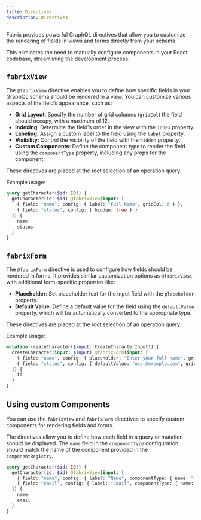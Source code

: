 ```yaml
---
title: Directives
description: Directives
---
```


Fabrix provides powerful GraphQL directives that allow you to customize the rendering of fields in views and forms directly from your schema. 

This eliminates the need to manually configure components in your React codebase, streamlining the development process.

## `fabrixView`

The `@fabrixView` directive enables you to define how specific fields in your GraphQL schema should be rendered in a view. You can customize various aspects of the field’s appearance, such as:

- **Grid Layout**: Specify the number of grid columns (`gridCol`) the field should occupy, with a maximum of 12.
- **Indexing**: Determine the field's order in the view with the `index` property.
- **Labeling**: Assign a custom label to the field using the `label` property.
- **Visibility**: Control the visibility of the field with the `hidden` property.
- **Custom Components**: Define the component type to render the field using the `componentType` property, including any props for the component.

These directives are placed at the root selection of an operation query.

Example usage:

```graphql
query getCharacter($id: ID!) {
  getCharacter(id: $id) @fabrixView(input: [
    { field: "name", config: { label: "Full Name", gridCol: 6 } },
    { field: "status", config: { hidden: true } }
  ]) {
    name
    status
  }
}
```

## `fabrixForm`

The `@fabrixForm` directive is used to configure how fields should be rendered in forms. It provides similar customization options as `@fabrixView`, with additional form-specific properties like:

- **Placeholder**: Set placeholder text for the input field with the `placeholder` property.
- **Default Value**: Define a default value for the field using the `defaultValue` property, which will be automatically converted to the appropriate type.

These directives are placed at the root selection of an operation query.

Example usage:

```graphql
mutation createCharacter($input: CreateCharacterInput!) {
  createCharacter(input: $input) @fabrixForm(input: [
    { field: "name", config: { placeholder: "Enter your full name", gridCol: 6 } },
    { field: "status", config: { defaultValue: "user@example.com", gridCol: 6 } }
  ]) {
    id
  }
}
```

## Using custom Components
You can use the `fabrixView` and `fabrixForm` directives to specify custom components for rendering fields and forms. 

The directives allow you to define how each field in a query or mutation should be displayed. The `name` field in the `componentType` configuration should match the name of the component provided in the `componentRegistry`.

```graphql
query getCharacter($id: ID!) {
  getCharacter(id: $id) @fabrixView(input: [
    { field: "name", config: { label: "Name", componentType: { name: "myCustomField" } } }
    { field: "email", config: { label: "Email", componentType: { name: "myCustomField" } } }
  ]) {
    name
    email
  }
}
```
